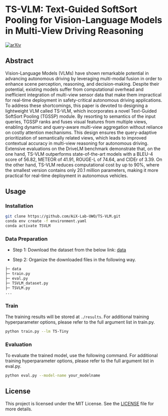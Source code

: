 # TS-VLM: Text-Guided SoftSort Pooling for Vision-Language Models in Multi-View Driving Reasoning

[![arXiv](https://img.shields.io/badge/arXiv-2505.12670-b31b1b.svg)](https://arxiv.org/abs/2505.12670)

## Abstract

Vision-Language Models (VLMs) have shown remarkable potential in advancing autonomous driving by leveraging multi-modal fusion in order to enhance scene perception, reasoning, and decision-making. Despite their potential, existing models suffer from computational overhead and inefficient integration of multi-view sensor data that make them impractical for real-time deployment in safety-critical autonomous driving applications. To address these shortcomings, this paper is devoted to designing a lightweight VLM called TS-VLM, which incorporates a novel Text-Guided SoftSort Pooling (TGSSP) module. By resorting to semantics of the input queries, TGSSP ranks and fuses visual features from multiple views, enabling dynamic and query-aware multi-view aggregation without reliance on costly attention mechanisms. This design ensures the query-adaptive prioritization of semantically related views, which leads to improved contextual accuracy in multi-view reasoning for autonomous driving. Extensive evaluations on the DriveLM benchmark demonstrate that, on the one hand, TS-VLM outperforms state-of-the-art models with a BLEU-4 score of 56.82, METEOR of 41.91, ROUGE-L of 74.64, and CIDEr of 3.39. On the other hand, TS-VLM reduces computational cost by up to 90%, where the smallest version contains only 20.1 million parameters, making it more practical for real-time deployment in autonomous vehicles. 

## Usage

### Installation
```bash
git clone https://github.com/AiX-Lab-UWO/TS-VLM.git
conda env create -f environment.yaml
conda activate TSVLM
```

### Data Preparation
* Step 1: Download the dataset from the below link:
[data](https://drive.google.com/file/d/10Fp9_cZJO9R1RYJxUTEeJHB_Lk0UEC_3/view?usp=sharing)

* Step 2: Organize the downloaded files in the following way.
```bash
├─ data
├─ train.py
├─ eval.py
├─ TSVLM_dataset.py
├─ TSVLM.py
...
```

### Train
The training results will be stored at `./results`. For additional training hyperparameter options, please refer to the full argument list in train.py.
```bash
python train.py --lm T5-Tiny
```

### Evaluation
To evaluate the trained model, use the following command. For additional training hyperparameter options, please refer to the full argument list in eval.py.
```bash
python eval.py --model-name your_modelname
```

## License
This project is licensed under the MIT License. See the [LICENSE](LICENSE) file for more details.